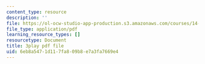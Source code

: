 ```yaml
---
content_type: resource
description: ''
file: https://ol-ocw-studio-app-production.s3.amazonaws.com/courses/14-01sc-principles-of-microeconomics-fall-2011/6eb8a5471d117fa809b8e7a3fa7669e4_9kH0x7V_0Ig.pdf
file_type: application/pdf
learning_resource_types: []
resourcetype: Document
title: 3play pdf file
uid: 6eb8a547-1d11-7fa8-09b8-e7a3fa7669e4
---
```

